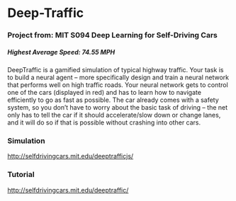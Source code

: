 # Deep-Traffic

### Project from: MIT S094 Deep Learning for Self-Driving Cars ###

##### Highest Average Speed: 74.55 MPH

DeepTraffic is a gamified simulation of typical highway traffic. Your task is to build a neural agent – more specifically design and train a neural network that performs well on high traffic roads. Your neural network gets to control one of the cars (displayed in red) and has to learn how to navigate efficiently to go as fast as possible. The car already comes with a safety system, so you don’t have to worry about the basic task of driving – the net only has to tell the car if it should accelerate/slow down or change lanes, and it will do so if that is possible without crashing into other cars.

### Simulation ###
http://selfdrivingcars.mit.edu/deeptrafficjs/

### Tutorial ###
http://selfdrivingcars.mit.edu/deeptraffic/
